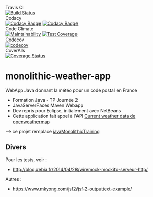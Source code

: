Travis CI  
[![Build Status](https://travis-ci.com/bdelion/monolithic-weather-app.svg?branch=master)](https://travis-ci.com/bdelion/monolithic-weather-app)  
Codacy  
[![Codacy Badge](https://api.codacy.com/project/badge/Grade/c661294477af4801929d0abb9e9613cf)](https://www.codacy.com/app/bdelion/monolithic-weather-app?utm_source=github.com&amp;utm_medium=referral&amp;utm_content=bdelion/monolithic-weather-app&amp;utm_campaign=Badge_Grade)
[![Codacy Badge](https://api.codacy.com/project/badge/Coverage/c661294477af4801929d0abb9e9613cf)](https://www.codacy.com/app/bdelion/monolithic-weather-app?utm_source=github.com&amp;utm_medium=referral&amp;utm_content=bdelion/monolithic-weather-app&amp;utm_campaign=Badge_Coverage)  
Code Climate  
[![Maintainability](https://api.codeclimate.com/v1/badges/bd5d2ee7ab717b88cad0/maintainability)](https://codeclimate.com/github/bdelion/monolithic-weather-app/maintainability)
[![Test Coverage](https://api.codeclimate.com/v1/badges/bd5d2ee7ab717b88cad0/test_coverage)](https://codeclimate.com/github/bdelion/monolithic-weather-app/test_coverage)  
Codecov  
[![codecov](https://codecov.io/gh/bdelion/monolithic-weather-app/branch/master/graph/badge.svg)](https://codecov.io/gh/bdelion/monolithic-weather-app)  
CoverAlls  
[![Coverage Status](https://coveralls.io/repos/github/bdelion/monolithic-weather-app/badge.svg?branch=master)](https://coveralls.io/github/bdelion/monolithic-weather-app?branch=master)  

# monolithic-weather-app

WebApp Java donnant la météo pour un code postal en France

* Formation Java - TP Journée 2
* JavaServerFaces Maven Webapp
* Dev repris pour Eclipse, initialement avec NetBeans
* Cette application fait appel à l'API [Current weather data de openweathermap](https://openweathermap.org/current)

--> ce projet remplace [javaMonolithicTraining](https://github.com/bdelion/javaMonolithicTraining.git)

## Divers

Pour les tests, voir :

* <http://blog.xebia.fr/2014/04/28/wiremock-mockito-serveur-http/>

Autres :

* https://www.mkyong.com/jsf2/jsf-2-outputtext-example/
